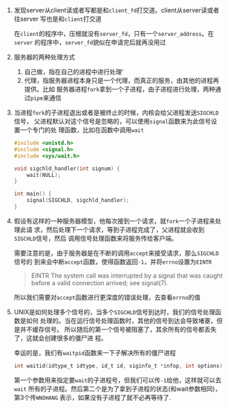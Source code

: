 1. 发现server从client读或者写都是和`client_fd`打交道。client从server读或者往server
   写也是和`client`打交道

   在`client`的程序中，压根就没有`server_fd`，只有一个`server_address`。在`server`
   的程序中，`server_fd`貌似在申请完后就再没用过

2. 服务器的两种处理方式
   1. 自己做，指在自己的进程中进行处理‘
   2. 代理，指服务器进程本身只是一个代理，而真正的服务，由其他的进程再提供。比如
   服务器进程`fork`拿到一个子进程，由子进程进行处理，两种通过`pipe`来通信

3. 当进程`fork`的子进程退出或者是被终止的时候，内核会给父进程发送`SIGCHLD`信号，
   父进程默认对这个信号是忽略的，可以使用`signal`函数来为此信号设置一个专门的处
   理函数，比如在函数中调用`wait`

   ```c
   #include <unistd.h>
   #include <signal.h>
   #include <sys/wait.h>

   void sigchld_handler(int signum) {
       wait(NULL);
   }

   int main() {
       signal(SIGCHLD, sigchld_handler);
   }
   ```

4. 假设有这样的一种服务器模型，他每次接到一个请求，就`fork`一个子进程来处理此请
   求，然后处理下一个请求，等到子进程完成了，父进程就会收到`SIGCHLD`信号，然后
   调用信号处理函数来将服务传给客户端。

   需要注意的是，由于服务器是在不断的调用`accept`来接受请求，那么`SIGCHLD`信号的
   到来会中断`accept`函数，使得函数返回`-1`，并将`errno`设置为`EINTR`

   > EINTR  The system call was interrupted by a signal that was caught before a valid connection arrived; see signal(7).

   所以我们需要对`accept`函数进行更深度的错误处理，去查看`errno`的值


5. UNIX是如何处理多个信号的，当多个`SIGCHLD`信号到达时，我们的信号处理函数是如何
   处理的。当在运行信号处理函数时，其他的信号到达会导致堵塞，但是并不缓存信号。
   所以随后的第一个信号被阻塞了，其余所有的信号都丢失了，这就会创建很多的僵尸进
   程。

   幸运的是，我们有`waitpid`函数来一下子解决所有的僵尸进程

   ```c
   int waitid(idtype_t idtype, id_t id, siginfo_t *infop, int options);
   ```

   第一个参数用来指定要`wait`的子进程号，但我们可以传`-1`给他，这样就可以去`wait`
   所有的子进程。然后第二个是为了拿到子进程的状态(和wait参数相同)，第3个传`WNOHANG`
   表示，如果没有子进程了就不必再等待了.
